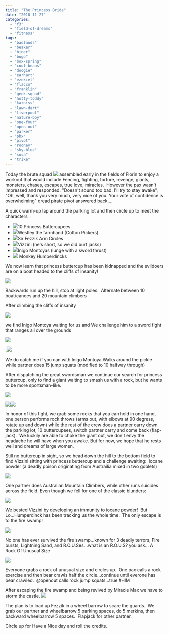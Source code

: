 ```yaml
---
title: "The Princess Bride"
date: "2018-11-27"
categories: 
  - "f3"
  - "field-of-dreams"
  - "fitness"
tags: 
  - "badlands"
  - "beaker"
  - "biner"
  - "bogo"
  - "box-spring"
  - "cool-beans"
  - "doogie"
  - "earhart"
  - "ezekiel"
  - "flacco"
  - "franklin"
  - "geek-squad"
  - "hotty-toddy"
  - "katniss"
  - "lawn-dart"
  - "liverpool"
  - "nature-boy"
  - "one-four"
  - "open-out"
  - "parker"
  - "pbx"
  - "pivot"
  - "rooney"
  - "sky-blue"
  - "sosa"
  - "trike"
---
```


Today the brute squad ![](images/brute-squad.gif) assembled early in the fields of Florin to enjoy a workout that would include Fencing, fighting, torture, revenge, giants, monsters, chases, escapes, true love, miracles.  However the pax wasn't impressed and responded. "Doesn't sound too bad. I'll try to stay awake", "Oh, well, thank you very much, very nice of you. Your vote of confidence is overwhelming" dread pirate pivot answered back....

A quick warm-up lap around the parking lot and then circle up to meet the characters

- ![](images/princess-buttercup.gif)10 Princess Buttercupees
- ![](images/as-you-wish-300x169.gif)Westley the farmhand (Cotton Pickers)
- ![](images/post-62409-fezzik-I-only-dog-paddle-gif-i-k9aF-300x162.gif)Sir Fezzik Arm Circles
- ![](images/inconceivable-300x147.gif)Vizzini (he's short, so we did burt jacks)
- ![](images/inigo-300x165.gif)Inigo Montoyas (lunge with a sword thrust)
- ![](images/humperdink-300x142.gif) Monkey Humperdincks

We now learn that princess buttercup has been kidnapped and the evildoers are on a boat headed to the cliffs of insanity!

![](images/insanity-300x177.gif)

Backwards run up the hill, stop at light poles.  Alternate between 10 boat/canoes and 20 mountain climbers

After climbing the cliffs of insanity

![](images/cliffs-300x225.gif)

we find Inigo Montoya waiting for us and We challenge him to a sword fight that ranges all over the grounds

![](images/decent-fellow.gif)

.![](images/better-sword-fight-gif.gif)

We do catch me if you can with Inigo Montoya Walks around the pickle while partner does 15 jump squats (modified to 10 halfway through)

After dispatching the great swordsman we continue our search for princess buttercup, only to find a giant waiting to smash us with a rock, but he wants to be more sportsman-like.

![](images/b648992b59d2d6b278712e9dfe18e2ab-200x300.png)

![](images/run-into-fezzik-300x155.gif)![](images/partner-carry-300x169.jpg)

In honor of this fight, we grab some rocks that you can hold in one hand, one person performs rock throws (arms out, with elbows at 90 degress, rotate up and down) while the rest of the crew does a partner carry down the parking lot, 10 buttercupees, switch partner carry and come back (flap-jack).  We luckily are able to choke the giant out, we don't envy the headache he will have when you awake. But for now, we hope that he rests well and dreams of large women.

Still no buttercup in sight, so we head down the hill to the bottom field to find Vizzini sitting with princess buttercup and a challenge awaiting:  Iocane powder (a deadly poison originating from Austrailia mixed in two goblets)

![](images/iocane-300x134.jpg)

One partner does Australian Mountain Climbers, while other runs suicides across the field. Even though we fell for one of the classic blunders:

![](images/vizzini.gif)

We bested Vizzini by developing an immunity to iocane powder!  But Lo...Humperdinck has been tracking us the whole time.  The only escape is to the fire swamp!

![](images/to-the-fire-swamp.gif)

No one has ever survived the fire swamp...known for 3 deadly terrors, Fire bursts, Lightning Sand, and R.O.U.Ses...what is an R.O.U.S? you ask... A Rock Of Unusual Size

![](images/ROUS-218x300.gif)

Everyone grabs a rock of unusual size and circles up.  One pax calls a rock exercise and then bear crawls half the circle...continue until everone has bear crawled.  @openout calls rock jump squats...true #HIM

After escaping the fire swamp and being revived by Miracle Max we have to storm the castle. ![](images/storm-the-castle.gif)

The plan is to load up Fezzik in a wheel barrow to scare the guards.  We grab our partner and wheelbarrow 5 parking spaces, do 5 merkins, then backward wheelbarrow 5 spaces.  Flapjack for other partner.

Circle up for Have a Nice day and roll the credits.
